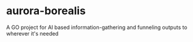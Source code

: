 # aurora-borealis
A GO project for AI based information-gathering and funneling outputs to wherever it's needed
